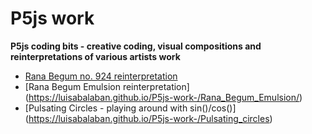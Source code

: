 # P5js work
**P5js coding bits - creative coding, visual compositions and reinterpretations of various artists work**
- [Rana Begum no. 924 reinterpretation](https://luisabalaban.github.io/P5js-work-/Rana_begum_no._924/)
- [Rana Begum Emulsion reinterpretation] (https://luisabalaban.github.io/P5js-work-/Rana_Begum_Emulsion/) 
- [Pulsating Circles - playing around with sin()/cos()] (https://luisabalaban.github.io/P5js-work-/Pulsating_circles)
